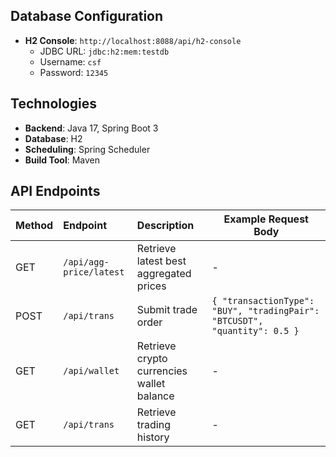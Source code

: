 ## Database Configuration
- **H2 Console**: `http://localhost:8088/api/h2-console`
    - JDBC URL: `jdbc:h2:mem:testdb`
    - Username: `csf`
    - Password: `12345`

## Technologies
- **Backend**: Java 17, Spring Boot 3
- **Database**: H2
- **Scheduling**: Spring Scheduler
- **Build Tool**: Maven

## API Endpoints

| Method | Endpoint                | Description                               | Example Request Body                                                      |
|:-------|:------------------------|:------------------------------------------|---------------------------------------------------------------------------|
| GET    | `/api/agg-price/latest` | Retrieve latest best aggregated prices    | -                                                                         |
| POST   | `/api/trans`            | Submit trade order                        | `{ "transactionType": "BUY", "tradingPair": "BTCUSDT", "quantity": 0.5 }` |
| GET    | `/api/wallet`           | Retrieve crypto currencies wallet balance | -                                                                         |
| GET    | `/api/trans`            | Retrieve trading history                  | -                                                                         |